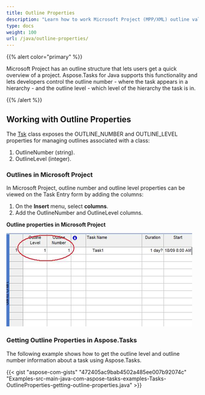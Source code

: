 ```yaml
---
title: Outline Properties
description: "Learn how to work Microsoft Project (MPP/XML) outline values using Aspose.Tasks for Java."
type: docs
weight: 100
url: /java/outline-properties/
---
```


{{% alert color="primary" %}}

Microsoft Project has an outline structure that lets users get a quick overview of a project. Aspose.Tasks for Java supports this functionality and lets developers control the outline number - where the task appears in a hierarchy - and the outline level - which level of the hierarchy the task is in.

{{% /alert %}}

## **Working with Outline Properties**
The [Tsk](https://apireference.aspose.com/tasks/java/com.aspose.tasks/Tsk/) class exposes the OUTLINE_NUMBER and OUTLINE_LEVEL properties for managing outlines associated with a class:

1. OutlineNumber (string).
2. OutlineLevel (integer).

### **Outlines in Microsoft Project**
In Microsoft Project, outline number and outline level properties can be viewed on the Task Entry form by adding the columns:

1. On the **Insert** menu, select **columns**.
2. Add the OutlineNumber and OutlineLevel columns.

**Outline properties in Microsoft Project**

![checking outline properties in Microsoft Project](outline-properties_1.png)

### **Getting Outline Properties in Aspose.Tasks**
The following example shows how to get the outline level and outline number information about a task using Aspose.Tasks.

{{< gist "aspose-com-gists" "472405ac9bab4502a485ee007b92074c" "Examples-src-main-java-com-aspose-tasks-examples-Tasks-OutlineProperties-getting-outline-properties.java" >}}
